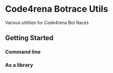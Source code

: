 # Code4rena Botrace Utils

Various utilities for Code4rena Bot Races

## Getting Started

### Command line

### As a library